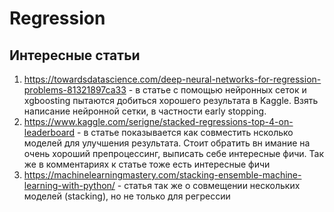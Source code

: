 # Regression

## Интересные статьи
  1) https://towardsdatascience.com/deep-neural-networks-for-regression-problems-81321897ca33 - в статье с помощью нейронных сеток и xgboosting пытаются добиться хорошего результата в Kaggle. Взять написание нейронной сетки, в частности early stopping.
  2) https://www.kaggle.com/serigne/stacked-regressions-top-4-on-leaderboard - в статье показывается как совместить нсколько моделей для улучшения результата. Стоит обратить вн имание на очень хороший препроцессинг, выписать себе интересные фичи. Так же в комментариях к статье тоже есть интересные фичи
  3) https://machinelearningmastery.com/stacking-ensemble-machine-learning-with-python/ - статья так же о совмещении нескольких моделей (stacking), но не только для регрессии
